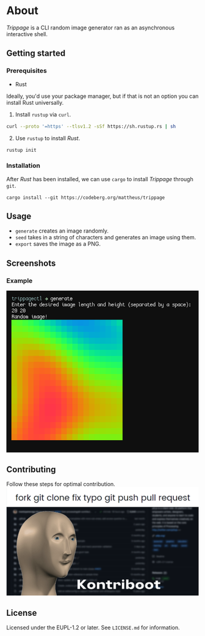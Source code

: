 # About
*Trippage* is a CLI random image generator ran as an asynchronous interactive shell.

## Getting started
### Prerequisites
* Rust

Ideally, you'd use your package manager, but if that is not an option you can install Rust universally.

1. Install `rustup` via `curl`.
```sh
curl --proto '=https' --tlsv1.2 -sSf https://sh.rustup.rs | sh
```

2. Use `rustup` to install *Rust*.
```sh
rustup init
```

### Installation
After *Rust* has been installed, we can use `cargo` to install *Trippage* through `git`.
```
cargo install --git https://codeberg.org/mattheus/trippage
```

## Usage
* `generate` creates an image randomly.
* `seed` takes in a string of characters and generates an image using them.
* `export` saves the image as a PNG.

## Screenshots
### Example
![Example](example.png)

## Contributing
Follow these steps for optimal contribution.
![Kontriboot](kontriboot.png)

## License
Licensed under the EUPL-1.2 or later. See `LICENSE.md` for information.
